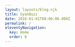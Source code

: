 ```yaml
---
layout: layouts/blog.njk
title: GyanBuzz
date: 2016-01-01T00:00:00.000Z
permalink: /
eleventyNavigation:
  key: Home
  order: 0
---
```

